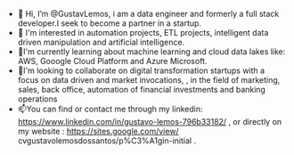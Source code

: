 - 👋 Hi, I’m @GustavLemos, i am a data engineer and formerly a full stack developer.I seek to become a partner in a startup.
- 👀 I'm interested in automation projects, ETL projects, intelligent data driven manipulation and artificial intelligence.
- 🌱I'm currently learning about machine learning and cloud data lakes like: AWS, Gooogle Cloud Platform and Azure Microsoft.
- 💞️I'm looking to collaborate on digital transformation startups with a focus on data driven and market invocations, , in the field of marketing, sales, back office, automation of financial investments and banking operations
- 📫You can find or contact me through my linkedin: https://www.linkedin.com/in/gustavo-lemos-796b33182/ , or directly on my website : https://sites.google.com/view/ cvgustavolemosdossantos/p%C3%A1gin-initial .

<!---
!
--->
